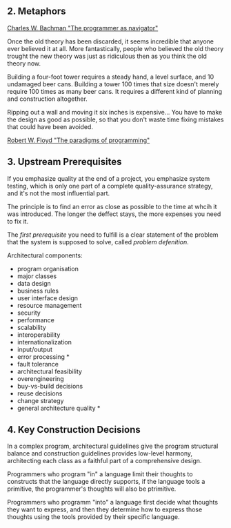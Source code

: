 ## 2. Metaphors
[Charles W. Bachman "The programmer as navigator"](http://dl.acm.org/citation.cfm?id=362534)

Once the old theory has been discarded, it seems incredible that anyone ever believed it at all. More fantastically, people who believed the old theory trought the new theory was just as ridiculous then as you think the old theory now.

Building a four-foot tower requires a steady hand, a level surface, and 10 undamaged beer cans. Building a tower 100 times that size doesn't merely require 100 times as many beer cans. It requires a different kind of planning and construction altogether.

Ripping out a wall and moving it six inches is expensive... You have to make the design as good as possible, so that you don't waste time fixing mistakes that could have been avoided.

[Robert W. Floyd "The paradigms of programming"](http://dl.acm.org/citation.cfm?id=359140)

## 3. Upstream Prerequisites

If you emphasize quality at the end of a project, you emphasize system testing, which is only one part of a complete quality-assurance strategy, and it's not the most influential part.

The principle is to find an error as close as possible to the time at whcih it was introduced. The longer the deffect stays, the more expenses you need to fix it.

The *first prerequisite* you need to fulfill is a clear statement of the problem that the system is supposed to solve, called *problem defenition*.

Architectural components:
- program organisation
- major classes
- data design
- business rules
- user interface design
- resource management
- security
- performance
- scalability
- interoperability
- internationalization
- input/output
- error processing *
- fault tolerance
- architectural feasibility
- overengineering
- buy-vs-build decisions
- reuse decisions
- change strategy
- general architecture quality *

## 4. Key Construction Decisions

In a complex program, architectural guidelines give the program structural balance and construction guidelines provides low-level harmony, architecting each class as a faithful part of a comprehensive design.

Programmers who program "in" a language limit their thoughts to constructs that the language directly supports, if the language tools a primitive, the programmer's thoughts will also be ptrimitive.

Programmers who programm "into" a language first decide what thoughts they want to express, and then they determine how to express those thoughts using the tools provided by their specific language. 
